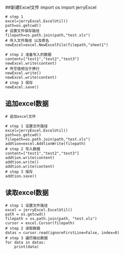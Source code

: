 ##新建Excel文件
    import os
    import jerryExcel
    
    # step 1
    excel=jerryExcel.ExcelUtil()
    path=os.getcwd()
    # 设置文件保存路径
    filepath=os.path.join(path,"test.xls")
    # 传入文件路径 以及表名
    newExcel=excel.NewExcelFile(filepath,"sheet1")
    
    # step 2 准备写入的数据
    content=["test1","test2","test3"]
    newExcel.write(content)
    # 传空值相当于换行
    newExcel.write()
    newExcel.write(content)
    # step 3 保存
    newExcel.save()

## 追加excel数据

    # 追加excel文件
    
    # step 1 设置文件路径
    excel=jerryExcel.ExcelUtil()
    path=os.getcwd()
    filepath=os.path.join(path,"test.xls")
    addtion=excel.AddtionWrite(filepath)
    # step 2 写入数据
    content=["test1","test2","test3"]
    addtion.write(content)
    addtion.write()
    addtion.write(content)
    # step 3 保存
    addtion.save()
 
 ## 读取excel数据   
    # step 1 设置文件路径
    excel = jerryExcel.ExcelUtil()
    path = os.getcwd()
    filepath = os.path.join(path, "test.xls")
    cursor = excel.Cursor(filepath)
    # step 2 读取数据
    datas = cursor.read(ignoreFirstLine=False, index=0)
    # step 3 遍历输出数据
    for data in datas:
        print(data)